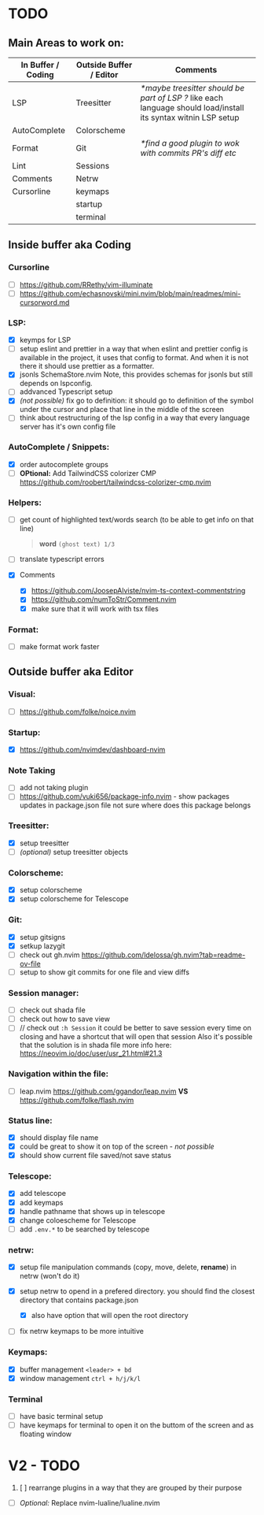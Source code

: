 # TODO

## Main Areas to work on:

| In Buffer / Coding | Outside Buffer / Editor | Comments                                                                                                        |
| ------------------ | ----------------------- | --------------------------------------------------------------------------------------------------------------- |
| LSP                | Treesitter              | _\*maybe treesitter should be part of LSP ?_ like each language should load/install its syntax witnin LSP setup |
| AutoComplete       | Colorscheme             |                                                                                                                 |
| Format             | Git                     | _\*find a good plugin to wok with commits PR's diff etc_                                                        |
| Lint               | Sessions                |                                                                                                                 |
| Comments           | Netrw                   |                                                                                                                 |
| Cursorline         | keymaps                 |                                                                                                                 |
|                    | startup                 |                                                                                                                 |
|                    | terminal                |                                                                                                                 |

## Inside buffer aka Coding

### Cursorline

- [ ] https://github.com/RRethy/vim-illuminate
- [ ] https://github.com/echasnovski/mini.nvim/blob/main/readmes/mini-cursorword.md

### LSP:

- [x] keymps for LSP
- [ ] setup eslint and prettier in a way that when eslint and prettier config is available in the project, it uses that config to format. And when it is not there it should use prettier as a formatter.
- [x] jsonls SchemaStore.nvim Note, this provides schemas for jsonls but still depends on lspconfig.
- [ ] addvanced Typescript setup
- [x] _(not possible)_ fix go to definition: it should go to definition of the symbol under the cursor and place that line in the middle of the screen
- [ ] think about restructuring of the lsp config in a way that every language server has it's own config file

### AutoComplete / Snippets:

- [x] order autocomplete groups
- [ ] **OPtional:** Add TailwindCSS colorizer CMP https://github.com/roobert/tailwindcss-colorizer-cmp.nvim

### Helpers:

- [ ] get count of highlighted text/words search (to be able to get info on that line)

  > **word** `(ghost text) 1/3`

- [ ] translate typescript errors

- [x] Comments
  - [x] https://github.com/JoosepAlviste/nvim-ts-context-commentstring
  - [x] https://github.com/numToStr/Comment.nvim
  - [x] make sure that it will work with tsx files

### Format:

- [ ] make format work faster

## Outside buffer aka Editor

### Visual:

- [ ] https://github.com/folke/noice.nvim

### Startup:

- [x] https://github.com/nvimdev/dashboard-nvim

### Note Taking

- [ ] add not taking plugin
- [ ] https://github.com/vuki656/package-info.nvim - show packages updates in package.json file
      not sure where does this package belongs

### Treesitter:

- [x] setup treesitter
- [ ] _(optional)_ setup treesitter objects

### Colorscheme:

- [x] setup colorscheme
- [x] setup colorscheme for Telescope

### Git:

- [x] setup gitsigns
- [x] setkup lazygit
- [ ] check out gh.nvim https://github.com/ldelossa/gh.nvim?tab=readme-ov-file
- [ ] setup to show git commits for one file and view diffs

### Session manager:

- [ ] check out shada file
- [ ] check out how to save view
- [ ] // check out `:h Session`
      it could be better to save session every time on closing and have a shortcut that will open that session
      Also it's possible that the solution is in shada file
      more info here: https://neovim.io/doc/user/usr_21.html#21.3

### Navigation within the file:

- [ ] leap.nvim https://github.com/ggandor/leap.nvim **VS** https://github.com/folke/flash.nvim

### Status line:

- [x] should display file name
- [x] could be great to show it on top of the screen - _not possible_
- [x] should show current file saved/not save status

### Telescope:

- [x] add telescope
- [x] add keymaps
- [x] handle pathname that shows up in telescope
- [x] change coloescheme for Telescope
- [ ] add `.env.*` to be searched by telescope

### netrw:

- [x] setup file manipulation commands (copy, move, delete, **rename**) in netrw (won't do it)
- [x] setup netrw to opend in a prefered directory. you should find the closest directory that contains package.json

  - [x] also have option that will open the root directory
- [ ] fix netrw keymaps to be more intuitive

### Keymaps:

- [x] buffer management `<leader> + bd`
- [x] window management `ctrl + h/j/k/l`

### Terminal

- [ ] have basic terminal setup
- [ ] have keymaps for terminal to open it on the buttom of the screen and as floating window

# V2 - TODO

1. [ ] rearrange plugins in a way that they are grouped by their purpose

- [ ] _Optional:_ Replace nvim-lualine/lualine.nvim

